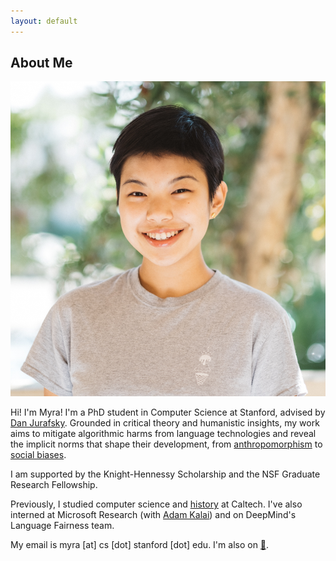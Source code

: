 ```yaml
---
layout: default
---
```


## About Me

<img class="profile-picture" src="imgs/me.jpg">

Hi! I'm Myra! I'm a PhD student in Computer Science at Stanford, advised by <a href="https://web.stanford.edu/~jurafsky">Dan Jurafsky</a>. Grounded in critical theory and humanistic insights, my work aims to mitigate algorithmic harms from language technologies and reveal the implicit norms that shape their development, from [anthropomorphism](https://aclanthology.org/2024.eacl-long.49/) to [social biases](https://aclanthology.org/2023.acl-long.84/).

I am supported by the Knight-Hennessy Scholarship and the NSF Graduate Research Fellowship.

Previously, I studied computer science and <a href="https://thesis.library.caltech.edu/14990/">history</a> at Caltech. I've also interned at Microsoft Research (with <a href='https://kal.ai/'>Adam Kalai</a>) and on DeepMind's Language Fairness team. 
 
My email is myra [at] cs [dot] stanford [dot] edu. I'm also on [🦆](https://x.com/chengmyra1).
